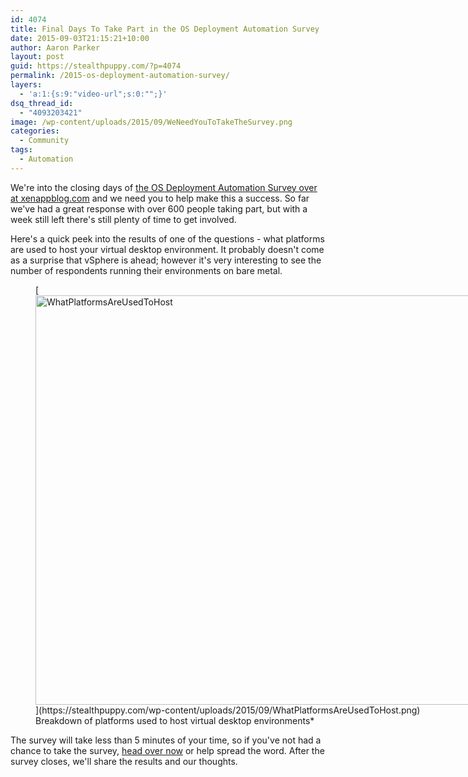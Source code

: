 ```yaml
---
id: 4074
title: Final Days To Take Part in the OS Deployment Automation Survey
date: 2015-09-03T21:15:21+10:00
author: Aaron Parker
layout: post
guid: https://stealthpuppy.com/?p=4074
permalink: /2015-os-deployment-automation-survey/
layers:
  - 'a:1:{s:9:"video-url";s:0:"";}'
dsq_thread_id:
  - "4093203421"
image: /wp-content/uploads/2015/09/WeNeedYouToTakeTheSurvey.png
categories:
  - Community
tags:
  - Automation
---
```

We're into the closing days of [the OS Deployment Automation Survey over at xenappblog.com](http://xenappblog.com/2015/take-part-in-the-os-deployment-automation-survey/) and we need you to help make this a success. So far we've had a great response with over 600 people taking part, but with a week still left there's still plenty of time to get involved.

Here's a quick peek into the results of one of the questions - what platforms are used to host your virtual desktop environment. It probably doesn't come as a surprise that vSphere is ahead; however it's very interesting to see the number of respondents running their environments on bare metal.

<figure id="attachment_4075" aria-describedby="caption-attachment-4075" style="width: 903px" class="wp-caption alignnone">[<img class="wp-image-4075 size-full" src="https://stealthpuppy.com/wp-content/uploads/2015/09/WhatPlatformsAreUsedToHost.png" alt="WhatPlatformsAreUsedToHost" width="903" height="655" srcset="https://stealthpuppy.com/wp-content/uploads/2015/09/WhatPlatformsAreUsedToHost.png 903w, https://stealthpuppy.com/wp-content/uploads/2015/09/WhatPlatformsAreUsedToHost-150x109.png 150w, https://stealthpuppy.com/wp-content/uploads/2015/09/WhatPlatformsAreUsedToHost-300x218.png 300w" sizes="(max-width: 903px) 100vw, 903px" />](https://stealthpuppy.com/wp-content/uploads/2015/09/WhatPlatformsAreUsedToHost.png)<figcaption id="caption-attachment-4075" class="wp-caption-text">Breakdown of platforms used to host virtual desktop environments*</figure>

The survey will take less than 5 minutes of your time, so if you've not had a chance to take the survey, [head over now](https://www.surveymonkey.com/r/WG3CGZK) or help spread the word. After the survey closes, we'll share the results and our thoughts.
